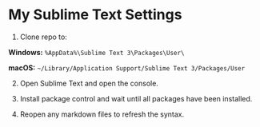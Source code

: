 # My Sublime Text Settings

1. Clone repo to:

**Windows:** `%AppData%\Sublime Text 3\Packages\User\`

**macOS:** `~/Library/Application Support/Sublime Text 3/Packages/User`

2. Open Sublime Text and open the console.

3. Install package control and wait until all packages have been installed.

4. Reopen any markdown files to refresh the syntax.
